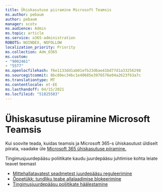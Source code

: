 ```yaml
---
title: Ühiskasutuse piiramine Microsoft Teamsis
ms.author: pebaum
author: pebaum
manager: scotv
ms.audience: Admin
ms.topic: article
ms.service: o365-administration
ROBOTS: NOINDEX, NOFOLLOW
localization_priority: Priority
ms.collection: Adm_O365
ms.custom:
- "9002461"
- "5577"
ms.openlocfilehash: f6e1133dd1ab01efb23d6ae41bd77d1a33256298
ms.sourcegitcommit: 8bc60ec34bc1e40685e3976576e04a2623f63a7c
ms.translationtype: MT
ms.contentlocale: et-EE
ms.lasthandoff: 04/15/2021
ms.locfileid: "51825583"
---
```

# <a name="limit-sharing-in-microsoft-teams"></a>Ühiskasutuse piiramine Microsoft Teamsis

Kui soovite teada, kuidas teamsis ja Microsoft 365-s ühiskasutust üldiselt piirata, vaadake üle [Microsoft 365 ühiskasutuse piiramine.](https://docs.microsoft.com/microsoft-365/solutions/microsoft-365-limit-sharing?view=o365-worldwide)

Tingimusjuurdepääsu poliitikate kaudu juurdepääsu juhtimise kohta leiate teavet teemast

- [Mittehallatavatest seadmetest juurdepääsu reguleerimine](https://docs.microsoft.com/sharepoint/control-access-from-unmanaged-devices)
- [Õppetükk: tundliku teabe allalaadimise blokeerimine](https://docs.microsoft.com/cloud-app-security/use-case-proxy-block-session-aad)
- [Tingimusjuurdepääsu poliitikate häälestamine](https://docs.microsoft.com/microsoft-365/business/set-up-conditional-access-policies?view=o365-worldwide)
